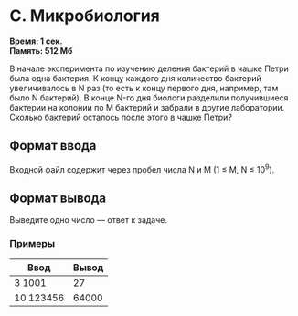 <h1 class="title">C. Микробиология</h1>
<p><b>Время: 1 сек.<br>Память: 512 Мб</b></p>
<p>В начале эксперимента по изучению деления бактерий в чашке Петри была одна бактерия. К концу каждого дня количество бактерий увеличивалось в N раз (то есть к концу первого дня, например, там было N бактерий). В конце N-го дня биологи разделили получившиеся бактерии на колонии по M бактерий и забрали в другие лаборатории. Сколько бактерий осталось после этого в чашке Петри?
</p>
<h2>Формат ввода</h2>
<p>Входной файл содержит через пробел числа N и M (1 ≤ M, N ≤ 10<sup>9</sup>).</p>
<h2>Формат вывода</h2>
<p>Выведите одно число — ответ к задаче.</p>
<h3>Примеры</h3>
<table class="sample-tests">
  <thead>
     <tr>
        <th>Ввод</th>
        <th>Вывод</th>
     </tr>
  </thead>
  <tbody>
     <tr>
        <td>3 1001</td>
        <td>27</td>
     </tr>
     <tr>
        <td>10 123456</td>
        <td>64000</td>
     </tr>
  </tbody>
</table>
